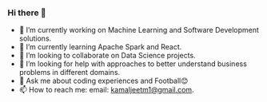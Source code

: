 ### Hi there 👋

- 🔭 I’m currently working on Machine Learning and Software Development solutions.
- 🌱 I’m currently learning Apache Spark and React.
- 👯 I’m looking to collaborate on Data Science projects.
- 🤔 I’m looking for help with approaches to better understand business problems in different domains.
- 💬 Ask me about coding experiences and Football😊
- 📫 How to reach me: email: kamaljeetm1@gmail.com.
